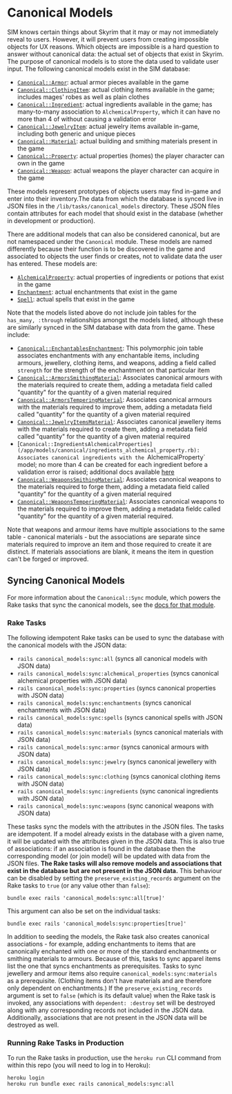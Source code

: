 # Canonical Models

SIM knows certain things about Skyrim that it may or may not immediately reveal to users. However, it will prevent users from creating impossible objects for UX reasons. Which objects are impossible is a hard question to answer without canonical data: the actual set of objects that exist in Skyrim. The purpose of canonical models is to store the data used to validate user input. The following canonical models exist in the SIM database:

* [`Canonical::Armor`](/app/models/canonical_armor.rb): actual armor pieces available in the game
* [`Canonical::ClothingItem`](/app/models/canonical_clothing_item.rb): actual clothing items available in the game; includes mages' robes as well as plain clothes
* [`Canonical::Ingredient`](/app/models/canonical_ingredient.rb): actual ingredients available in the game; has many-to-many association to `AlchemicalProperty`, which it can have no more than 4 of without causing a validation error
* [`Canonical::JewelryItem`](/app/models/canonical_jewelry_item.rb): actual jewelry items available in-game, including both generic and unique pieces
* [`Canonical::Material`](/app/models/canonical_material.rb): actual building and smithing materials present in the game
* [`Canonical::Property`](/app/models/canonical_property.rb): actual properties (homes) the player character can own in the game
* [`Canonical::Weapon`](/app/models/canonical_weapon.rb): actual weapons the player character can acquire in the game

These models represent prototypes of objects users may find in-game and enter into their inventory.The data from which the database is synced live in JSON files in the `/lib/tasks/canonical_models` directory. These JSON files contain attributes for each model that should exist in the database (whether in development or production).

There are additional models that can also be considered canonical, but are not namespaced under the `Canonical` module. These models are named differently because their function is to be discovered in the game and associated to objects the user finds or creates, not to validate data the user has entered. These models are:

* [`AlchemicalProperty`](/app/models/alchemical_property.rb): actual properties of ingredients or potions that exist in the game
* [`Enchantment`](/app/models/enchantment.rb): actual enchantments that exist in the game
* [`Spell`](/app/models/spell.rb): actual spells that exist in the game

Note that the models listed above do not include join tables for the `has_many, :through` relationships amongst the models listed, although these are similarly synced in the SIM database with data from the game. These include:

* [`Canonical::EnchantablesEnchantment`](/app/models/canonical/enchantables_enchantment.rb): This polymorphic join table associates enchantments with any enchantable items, including armours, jewellery, clothing items, and weapons, adding a field called `strength` for the strength of the enchantment on that particular item
* [`Canonical::ArmorsSmithingMaterial`](/app/models/canonical/armors_smithing_material.rb): Associates canonical armours with the materials required to create them, adding a metadata field called "quantity" for the quantity of a given material required
* [`Canonical::ArmorsTemperingMaterial`](/app/models/canonical/armors_tempering_material.rb): Associates canonical armours with the materials required to improve them, adding a metadata field called "quantity" for the quantity of a given material required
* [`Canonical::JewelryItemsMaterial`](/app/models/canonical/jewelry_items_canonical_material.rb): Associates canonical jewellery items with the materials required to create them, adding a metadata field called "quantity" for the quantity of a given material required
* [`Canonical::IngredientsAlchemicalProperties](/app/models/canonical/ingredients_alchemical_property.rb): Associates canonical ingredients with the `AlchemicalProperty` model; no more than 4 can be created for each ingredient before a validation error is raised; additional docs available [here](/docs/models/canonical-ingredients-alchemical-property.md)
* [`Canonical::WeaponsSmithingMaterial`](/app/models/canonical/weapons_smithing_material.rb): Associates canonical weapons to the materials required to forge them, adding a metadata field called "quantity" for the quantity of a given material required
* [`Canonical::WeaponsTemperingMaterial`](/app/models/canonical/weapons_tempering_material.rb): Associates canonical weapons to the materials required to improve them, adding a metadata fieldc called "quantity" for the quantity of a given material required.

Note that weapons and armour items have multiple associations to the same table - canonical materials - but the associations are separate since materials required to improve an item and those required to create it are distinct. If materials associations are blank, it means the item in question can't be forged or improved.

## Syncing Canonical Models

For more information about the `Canonical::Sync` module, which powers the Rake tasks that sync the canonical models, see the [docs for that module](/docs/syncing-canonical-models.md).

### Rake Tasks

The following idempotent Rake tasks can be used to sync the database with the canonical models with the JSON data:

* `rails canonical_models:sync:all` (syncs all canonical models with JSON data)
* `rails canonical_models:sync:alchemical_properties` (syncs canonical alchemical properties with JSON data)
* `rails canonical_models:sync:properties` (syncs canonical properties with JSON data)
* `rails canonical_models:sync:enchantments` (syncs canonical enchantments with JSON data)
* `rails canonical_models:sync:spells` (syncs canonical spells with JSON data)
* `rails canonical_models:sync:materials` (syncs canonical materials with JSON data)
* `rails canonical_models:sync:armor` (syncs canonical armours with JSON data)
* `rails canonical_models:sync:jewelry` (syncs canonical jewellery with JSON data)
* `rails canonical_models:sync:clothing` (syncs canonical clothing items with JSON data)
* `rails canonical_models:sync:ingredients` (sync canonical ingredients with JSON data)
* `rails canonical_models:sync:weapons` (sync canonical weapons with JSON data)

These tasks sync the models with the attributes in the JSON files. The tasks are idempotent. If a model already exists in the database with a given name, it will be updated with the attributes given in the JSON data. This is also true of associations: if an association is found in the database then the corresponding model (or join model) will be updated with data from the JSON files. **The Rake tasks will also remove models and associations that exist in the database but are not present in the JSON data.** This behaviour can be disabled by setting the `preserve_existing_records` argument on the Rake tasks to `true` (or any value other than `false`):

```
bundle exec rails 'canonical_models:sync:all[true]'
```

This argument can also be set on the individual tasks:

```
bundle exec rails 'canonical_models:sync:properties[true]'
```

In addition to seeding the models, the Rake task also creates canonical associations - for example, adding enchantments to items that are canonically enchanted with one or more of the standard enchantments or smithing materials to armours. Because of this, tasks to sync apparel items list the one that syncs enchantments as prerequisites. Tasks to sync jewellery and armour items also require `canonical_models:sync:materials` as a prerequisite. (Clothing items don't have materials and are therefore only dependent on enchantments.) If the `preserve_existing_records` argument is set to `false` (which is its default value) when the Rake task is invoked, any associations with `dependent: :destroy` set will be destroyed along with any corresponding records not included in the JSON data. Additionally, associations that are not present in the JSON data will be destroyed as well.

### Running Rake Tasks in Production

To run the Rake tasks in production, use the `heroku run` CLI command from within this repo (you will need to log in to Heroku):
```
heroku login
heroku run bundle exec rails canonical_models:sync:all
```
